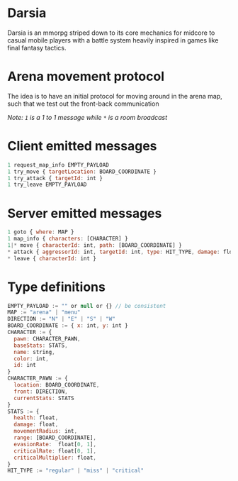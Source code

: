 # Darsia

Darsia is an mmorpg striped down to its core mechanics for midcore to casual
mobile players with a battle system heavily inspired in games like final fantasy
tactics.

# Arena movement protocol

The idea is to have an initial protocol for moving around in the arena map, such
that we test out the front-back communication

*Note: `1` is a 1 to 1 message while ` * ` is a room broadcast*

# Client emitted messages

```js
1 request_map_info EMPTY_PAYLOAD
1 try_move { targetLocation: BOARD_COORDINATE }
1 try_attack { targetId: int }
1 try_leave EMPTY_PAYLOAD
```

# Server emitted messages

```js
1 goto { where: MAP }
1 map_info { characters: [CHARACTER] }
1|* move { characterId: int, path: [BOARD_COORDINATE] }
* attack { aggressorId: int, targetId: int, type: HIT_TYPE, damage: float }
* leave { characterId: int }
```

# Type definitions

```js
EMPTY_PAYLOAD := "" or null or {} // be consistent
MAP := "arena" | "menu"
DIRECTION := "N" | "E" | "S" | "W"
BOARD_COORDINATE := { x: int, y: int }
CHARACTER := {
  pawn: CHARACTER_PAWN,
  baseStats: STATS,
  name: string,
  color: int,
  id: int
}
CHARACTER_PAWN := {
  location: BOARD_COORDINATE,
  front: DIRECTION,
  currentStats: STATS
}
STATS := {
  health: float,
  damage: float,
  movementRadius: int,
  range: [BOARD_COORDINATE],
  evasionRate:  float[0, 1],
  criticalRate: float[0, 1],
  criticalMultiplier: float,
}
HIT_TYPE := "regular" | "miss" | "critical"
```
